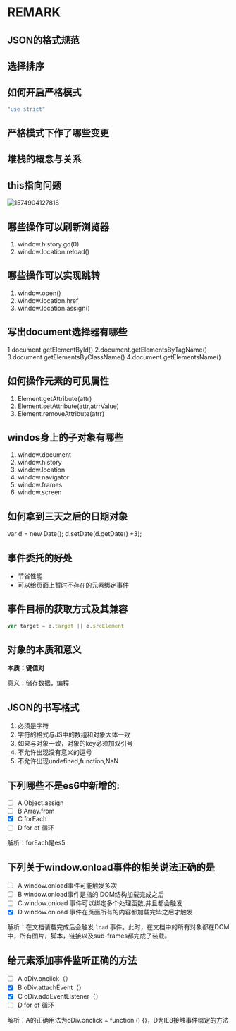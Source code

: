 # REMARK

## JSON的格式规范

## 选择排序

## 如何开启严格模式

```js
"use strict"
```

## 严格模式下作了哪些变更
## 堆栈的概念与关系

## this指向问题

![1574904127818](C:\Users\ASUS\AppData\Roaming\Typora\typora-user-images\1574904127818.png)



## 哪些操作可以刷新浏览器
1. window.history.go(0)
2. window.location.reload()

## 哪些操作可以实现跳转
1. window.open()
2. window.location.href
3. window.location.assign()

## 写出document选择器有哪些
1.document.getElementById()
2.document.getElementsByTagName()
3.document.getElementsByClassName()
4.document.getElementsName()

## 如何操作元素的可见属性
1. Element.getAttribute(attr)
2. Element.setAttribute(attr,atrrValue)
3. Element.removeAttribute(atrr)

## windos身上的子对象有哪些
1. window.document
2. window.history
3. window.location
4. window.navigator
5. window.frames
6. window.screen

## 如何拿到三天之后的日期对象
var d = new Date();
d.setDate(d.getDate() +3);

## 事件委托的好处

- 节省性能
- 可以给页面上暂时不存在的元素绑定事件

## 事件目标的获取方式及其兼容
```js
var target = e.target || e.srcElement
```



## 对象的本质和意义

**本质：键值对**

意义：储存数据，编程



## JSON的书写格式

1. 必须是字符
2. 字符的格式与JS中的数组和对象大体一致
3. 如果与对象一致，对象的key必须加双引号
4. 不允许出现没有意义的逗号
5. 不允许出现undefined,function,NaN

## 下列哪些不是es6中新增的:

- [ ] A	Object.assign
- [ ] B	Array.from
- [x] C	forEach
- [ ] D	for of 循环 

解析：forEach是es5



## 下列关于window.onload事件的相关说法正确的是

- [ ] A	window.onload事件可能触发多次
- [ ] B	window.onload事件是指的 DOM结构加载完成之后
- [ ] C	window.onload 事件可以绑定多个处理函数,并且都会触发
- [x] D	window.onload 事件在页面所有的内容都加载完毕之后才触发

解析：在文档装载完成后会触发  `load` 事件。此时，在文档中的所有对象都在DOM中，所有图片，脚本，链接以及sub-frames都完成了装载。 



## 给元素添加事件监听正确的方法

- [ ] A	oDiv.onclick（）
- [x] B	oDiv.attachEvent（）
- [x] C	oDiv.addEventListener（）
- [ ] D	for of 循环 

解析：A的正确用法为oDiv.onclick = function () {}，D为IE8接触事件绑定的方法

